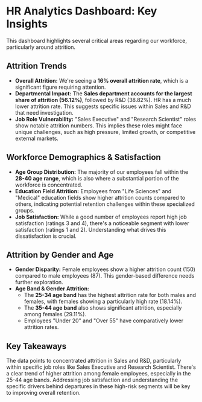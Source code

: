 # HR Analytics Dashboard: Key Insights

This dashboard highlights several critical areas regarding our workforce, particularly around attrition.

## Attrition Trends

* **Overall Attrition:** We're seeing a **16% overall attrition rate**, which is a significant figure requiring attention.
* **Departmental Impact:** The **Sales department accounts for the largest share of attrition (56.12%)**, followed by R&D (38.82%). HR has a much lower attrition rate. This suggests specific issues within Sales and R&D that need investigation.
* **Job Role Vulnerability:** "Sales Executive" and "Research Scientist" roles show notable attrition numbers. This implies these roles might face unique challenges, such as high pressure, limited growth, or competitive external markets.

## Workforce Demographics & Satisfaction

* **Age Group Distribution:** The majority of our employees fall within the **28-40 age range**, which is also where a substantial portion of the workforce is concentrated.
* **Education Field Attrition:** Employees from "Life Sciences" and "Medical" education fields show higher attrition counts compared to others, indicating potential retention challenges within these specialized groups.
* **Job Satisfaction:** While a good number of employees report high job satisfaction (ratings 3 and 4), there's a noticeable segment with lower satisfaction (ratings 1 and 2). Understanding what drives this dissatisfaction is crucial.

## Attrition by Gender and Age

* **Gender Disparity:** Female employees show a higher attrition count (150) compared to male employees (87). This gender-based difference needs further exploration.
* **Age Band & Gender Attrition:**
    * The **25-34 age band** has the highest attrition rate for both males and females, with females showing a particularly high rate (18.14%).
    * The **35-44 age band** also shows significant attrition, especially among females (29.11%).
    * Employees "Under 20" and "Over 55" have comparatively lower attrition rates.

## Key Takeaways

The data points to concentrated attrition in Sales and R&D, particularly within specific job roles like Sales Executive and Research Scientist. There's a clear trend of higher attrition among female employees, especially in the 25-44 age bands. Addressing job satisfaction and understanding the specific drivers behind departures in these high-risk segments will be key to improving overall retention.
